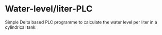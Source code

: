 # Water-level/liter-PLC
Simple Delta based PLC programme to calculate the water level per liter in a cylindrical tank
